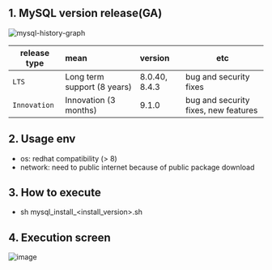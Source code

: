 ## 1. MySQL version release(GA)
![mysql-history-graph](https://github.com/user-attachments/assets/f0930ce3-3f40-47ca-9ac0-35a89af2135f)

| release type | mean | version | etc |
|---|:---|:---|---|
|`LTS`| Long term support (8 years) | 8.0.40, 8.4.3 | bug and security fixes |
|`Innovation`| Innovation (3 months) | 9.1.0 | bug and security fixes, new features |

## 2. Usage env
- os: redhat compatibility (> 8)
- network: need to public internet because of public package download

## 3. How to execute   
- sh mysql_install_<install_version>.sh

## 4. Execution screen
![image](https://github.com/khkwon01/MySQL_install/assets/8789421/258cffa5-a1c4-42a1-b474-907a39755d54)
